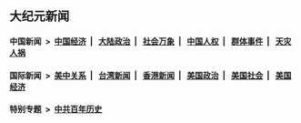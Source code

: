 ## 大纪元新闻

#### 中国新闻 &nbsp;>&nbsp; [中国经济](indexes/ncid283/README.md?11171645) &nbsp;| &nbsp; [大陆政治](indexes/ncid277/README.md?11171645) &nbsp;| &nbsp; [社会万象](indexes/ncid282/README.md?11171645) &nbsp;| &nbsp; [中国人权](indexes/ncid278/README.md?11171645) &nbsp;| &nbsp; [群体事件](indexes/ncid279/README.md?11171645) &nbsp;| &nbsp; [天灾人祸](indexes/ncid280/README.md?11171645)

#### 国际新闻 &nbsp;>&nbsp; [美中关系](indexes/nf1412576/README.md?11171645) &nbsp;| &nbsp; [台湾新闻](indexes/ncid1349361/README.md?11171645) &nbsp;| &nbsp; [香港新闻](indexes/ncid1349362/README.md?11171645) &nbsp;| &nbsp; [美国政治](indexes/ncid1078159/README.md?11171645) &nbsp;| &nbsp; [美国社会](indexes/ncid1078160/README.md?11171645) &nbsp;| &nbsp; [美国经济](indexes/ncid1078158/README.md?11171645)

#### 特别专题 &nbsp;>&nbsp; [中共百年历史](https://github.com/epoch-news/epoch-special/blob/master/README.md?11171645)  
